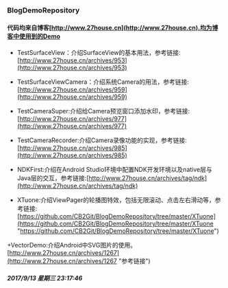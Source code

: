 ### BlogDemoRepository

#### 代码均来自博客[http://www.27house.cn](http://www.27house.cn).均为博客中使用到的Demo

+ TestSurfaceView：介绍SurfaceView的基本用法，参考链接:[http://www.27house.cn/archives/953](http://www.27house.cn/archives/953)

+ TestSurfaceViewCamera：介绍系统Camera的用法，参考链接:[http://www.27house.cn/archives/959](http://www.27house.cn/archives/959)

+ TestCameraSuper:介绍给Camera预览窗口添加水印，参考链接:[http://www.27house.cn/archives/977](http://www.27house.cn/archives/977)

+ TestCameraRecorder:介绍Camera录像功能的实现，参考链接:[http://www.27house.cn/archives/985](http://www.27house.cn/archives/985)
+ NDKFirst:介绍在Android Studio环境中配置NDK开发环境以及native层与Java层的交互，参考链接:[http://www.27house.cn/archives/tag/ndk](http://www.27house.cn/archives/tag/ndk)

+ XTuone:介绍ViewPager的轮播图特效，包括无限滚动、点击左右滑动等，参考链接:[https://github.com/CB2Git/BlogDemoRepository/tree/master/XTuone](https://github.com/CB2Git/BlogDemoRepository/tree/master/XTuone "https://github.com/CB2Git/BlogDemoRepository/tree/master/XTuone")

+VectorDemo:介绍Android中SVG图片的使用。[http://www.27house.cn/archives/1267](http://www.27house.cn/archives/1267 "参考链接")

##### 2017/9/13 星期三 23:17:46 